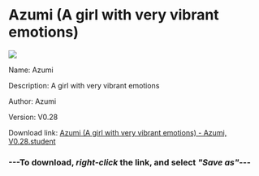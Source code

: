 # Azumi (A girl with very vibrant emotions)

<img src = "https://raw.githubusercontent.com/Arbiter1223/Koukou-Gurashi-Custom-Students/master/Students/Files/Azumi%20(A%20girl%20with%20very%20vibrant%20emotions).png">

Name: Azumi

Description: A girl with very vibrant emotions

Author: Azumi

Version: V0.28

Download link: <a href="https://raw.githubusercontent.com/Arbiter1223/Koukou-Gurashi-Custom-Students/master/Students/Files/Azumi%20(A%20girl%20with%20very%20vibrant%20emotions)%20-%20Azumi%2C%20V0.28.student">Azumi (A girl with very vibrant emotions) - Azumi, V0.28.student</a>

### ---**To download, _right-click_ the link, and select _"Save as"_**---
